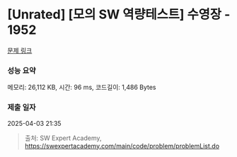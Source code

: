 # [Unrated] [모의 SW 역량테스트] 수영장 - 1952 

[문제 링크](https://swexpertacademy.com/main/code/problem/problemDetail.do?contestProbId=AV5PpFQaAQMDFAUq) 

### 성능 요약

메모리: 26,112 KB, 시간: 96 ms, 코드길이: 1,486 Bytes

### 제출 일자

2025-04-03 21:35



> 출처: SW Expert Academy, https://swexpertacademy.com/main/code/problem/problemList.do